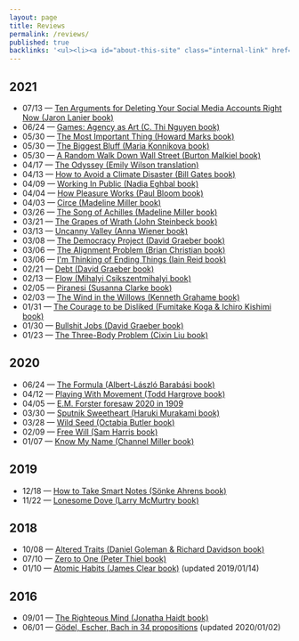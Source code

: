 ```yaml
---
layout: page
title: Reviews
permalink: /reviews/
published: true
backlinks: '<ul><li><a id="about-this-site" class="internal-link" href="/about-this-site/">About this site</a></li><li><a id="home" class="internal-link" href="/">Home</a></li></ul>'
---
```



## 2021
- 07/13 — <a id="lanier-ten-arguments" class="internal-link" href="/lanier-ten-arguments/">Ten Arguments for Deleting Your Social Media Accounts Right Now (Jaron Lanier book)</a>
- 06/24 — <a id="nguyen-games" class="internal-link" href="/nguyen-games/">Games&#58; Agency as Art (C. Thi Nguyen book)</a>
- 05/30 — <a id="marks-most-important-thing" class="internal-link" href="/marks-most-important-thing/">The Most Important Thing (Howard Marks book)</a>
- 05/30 — <a id="konnikova-biggest-bluff" class="internal-link" href="/konnikova-biggest-bluff/">The Biggest Bluff (Maria Konnikova book)</a>
- 05/30 — <a id="malkiel-random-walk" class="internal-link" href="/malkiel-random-walk/">A Random Walk Down Wall Street (Burton Malkiel book)</a>
- 04/17 — <a id="homer-odyssey" class="internal-link" href="/homer-odyssey/">The Odyssey (Emily Wilson translation)</a>
- 04/13 — <a id="gates-climate-disaster" class="internal-link" href="/gates-climate-disaster/">How to Avoid a Climate Disaster (Bill Gates book)</a>
- 04/09 — <a id="eghbal-working-in-public" class="internal-link" href="/eghbal-working-in-public/">Working In Public (Nadia Eghbal book)</a>
- 04/04 — <a id="bloom-how-pleasure-works" class="internal-link" href="/bloom-how-pleasure-works/">How Pleasure Works (Paul Bloom book)</a>
- 04/03 — <a id="miller-circe" class="internal-link" href="/miller-circe/">Circe (Madeline Miller book)</a>
- 03/26 — <a id="miller-song-of-achilles" class="internal-link" href="/miller-song-of-achilles/">The Song of Achilles (Madeline Miller book)</a>
- 03/21 — <a id="steinbeck-grapes-of-wrath" class="internal-link" href="/steinbeck-grapes-of-wrath/">The Grapes of Wrath (John Steinbeck book)</a>
- 03/13 — <a id="wiener-uncanny-valley" class="internal-link" href="/wiener-uncanny-valley/">Uncanny Valley (Anna Wiener book)</a>
- 03/08 — <a id="graeber-democracy-project" class="internal-link" href="/graeber-democracy-project/">The Democracy Project (David Graeber book)</a>
- 03/06 — <a id="christian-alignment-problem" class="internal-link" href="/christian-alignment-problem/">The Alignment Problem (Brian Christian book)</a>
- 03/06 — <a id="reid-ending-things" class="internal-link" href="/reid-ending-things/">I'm Thinking of Ending Things (Iain Reid book)</a>
- 02/21 — <a id="graeber-debt" class="internal-link" href="/graeber-debt/">Debt (David Graeber book)</a>
- 02/13 — <a id="csikszentmihalyi-flow" class="internal-link" href="/csikszentmihalyi-flow/">Flow (Mihalyi Csikszentmihalyi book)</a>
- 02/05 — <a id="clarke-piranesi" class="internal-link" href="/clarke-piranesi/">Piranesi (Susanna Clarke book)</a>
- 02/03 — <a id="grahame-wind-in-the-willows" class="internal-link" href="/grahame-wind-in-the-willows/">The Wind in the Willows (Kenneth Grahame book)</a>
- 01/31 — <a id="kishimi-koga-courage" class="internal-link" href="/kishimi-koga-courage/">The Courage to be Disliked (Fumitake Koga & Ichiro Kishimi book)</a>
- 01/30 — <a id="graeber-bullshit-jobs" class="internal-link" href="/graeber-bullshit-jobs/">Bullshit Jobs (David Graeber book)</a>
- 01/23 — <a id="cixin-three-body-problem" class="internal-link" href="/cixin-three-body-problem/">The Three-Body Problem (Cixin Liu book)</a>

## 2020
- 06/24 — <a id="barabasi-the-formula" class="internal-link" href="/barabasi-the-formula/">The Formula (Albert-László Barabási book)</a>
- 04/12 — <a id="hargrove-playing-with-movement" class="internal-link" href="/hargrove-playing-with-movement/">Playing With Movement (Todd Hargrove book)</a>
- 04/05 — <a id="the-machine-stops" class="internal-link" href="/the-machine-stops/">E.M. Forster foresaw 2020 in 1909</a>
- 03/30 — <a id="murakami-sputnik-sweetheart" class="internal-link" href="/murakami-sputnik-sweetheart/">Sputnik Sweetheart (Haruki Murakami book)</a>
- 03/28 — <a id="butler-wild-seed" class="internal-link" href="/butler-wild-seed/">Wild Seed (Octabia Butler book)</a>
- 02/09 — <a id="harris-free-will" class="internal-link" href="/harris-free-will/">Free Will (Sam Harris book)</a>
- 01/07 — <a id="miller-know-my-name" class="internal-link" href="/miller-know-my-name/">Know My Name (Channel Miller book)</a>

## 2019
- 12/18 — <a id="ahrens-smart-notes" class="internal-link" href="/ahrens-smart-notes/">How to Take Smart Notes (Sönke Ahrens book)</a>
- 11/22 — <a id="mcmurtry-lonesome-dove" class="internal-link" href="/mcmurtry-lonesome-dove/">Lonesome Dove (Larry McMurtry book)</a>

## 2018
- 10/08 — <a id="goleman-and-davidson-altered-traits" class="internal-link" href="/goleman-and-davidson-altered-traits/">Altered Traits (Daniel Goleman & Richard Davidson book)</a>
- 07/10 — <a id="thiel-zero-to-one" class="internal-link" href="/thiel-zero-to-one/">Zero to One (Peter Thiel book)</a>
- 01/10 — <a id="clear-atomic-habits" class="internal-link" href="/clear-atomic-habits/">Atomic Habits (James Clear book)</a> (updated 2019/01/14)

## 2016
- 09/01 — <a id="haidt-righteous-mind" class="internal-link" href="/haidt-righteous-mind/">The Righteous Mind (Jonatha Haidt book)</a>
- 06/01 — <a id="hofstadter-godel-escher-bach" class="internal-link" href="/hofstadter-godel-escher-bach/">Gödel, Escher, Bach in 34 propositions</a> (updated 2020/01/02)
